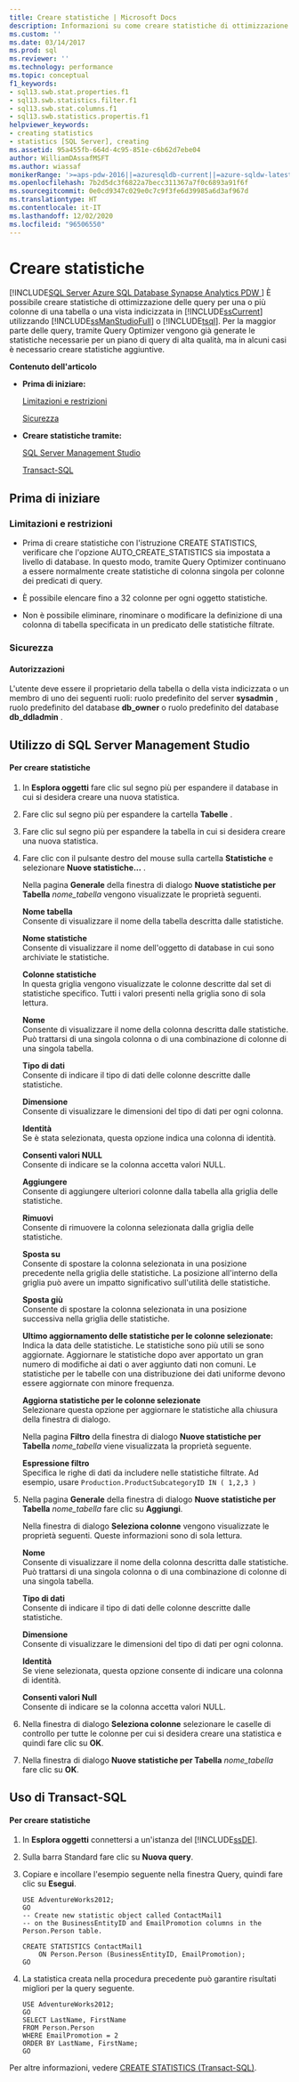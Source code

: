 ```yaml
---
title: Creare statistiche | Microsoft Docs
description: Informazioni su come creare statistiche di ottimizzazione query per le colonne di una tabella o di una vista indicizzata in SQL Server usando SQL Server Management Studio o Transact-SQL.
ms.custom: ''
ms.date: 03/14/2017
ms.prod: sql
ms.reviewer: ''
ms.technology: performance
ms.topic: conceptual
f1_keywords:
- sql13.swb.stat.properties.f1
- sql13.swb.statistics.filter.f1
- sql13.swb.stat.columns.f1
- sql13.swb.statistics.propertis.f1
helpviewer_keywords:
- creating statistics
- statistics [SQL Server], creating
ms.assetid: 95a455fb-664d-4c95-851e-c6b62d7ebe04
author: WilliamDAssafMSFT
ms.author: wiassaf
monikerRange: '>=aps-pdw-2016||=azuresqldb-current||=azure-sqldw-latest||>=sql-server-2016||=sqlallproducts-allversions||>=sql-server-linux-2017||=azuresqldb-mi-current'
ms.openlocfilehash: 7b2d5dc3f6822a7becc311367a7f0c6893a91f6f
ms.sourcegitcommit: 0e0cd9347c029e0c7c9f3fe6d39985a6d3af967d
ms.translationtype: HT
ms.contentlocale: it-IT
ms.lasthandoff: 12/02/2020
ms.locfileid: "96506550"
---
```

# <a name="create-statistics"></a>Creare statistiche
[!INCLUDE[SQL Server Azure SQL Database Synapse Analytics PDW ](../../includes/applies-to-version/sql-asdb-asdbmi-asa-pdw.md)]
  È possibile creare statistiche di ottimizzazione delle query per una o più colonne di una tabella o una vista indicizzata in [!INCLUDE[ssCurrent](../../includes/sscurrent-md.md)] utilizzando [!INCLUDE[ssManStudioFull](../../includes/ssmanstudiofull-md.md)] o [!INCLUDE[tsql](../../includes/tsql-md.md)]. Per la maggior parte delle query, tramite Query Optimizer vengono già generate le statistiche necessarie per un piano di query di alta qualità, ma in alcuni casi è necessario creare statistiche aggiuntive.  
  
 **Contenuto dell'articolo**  
  
-   **Prima di iniziare:**  
  
     [Limitazioni e restrizioni](#Restrictions)  
  
     [Sicurezza](#Security)  
  
-   **Creare statistiche tramite:**  
  
     [SQL Server Management Studio](#SSMSProcedure)  
  
     [Transact-SQL](#TsqlProcedure)  
  
##  <a name="before-you-begin"></a><a name="BeforeYouBegin"></a> Prima di iniziare  
  
###  <a name="limitations-and-restrictions"></a><a name="Restrictions"></a> Limitazioni e restrizioni  
  
-   Prima di creare statistiche con l'istruzione CREATE STATISTICS, verificare che l'opzione AUTO_CREATE_STATISTICS sia impostata a livello di database. In questo modo, tramite Query Optimizer continuano a essere normalmente create statistiche di colonna singola per colonne dei predicati di query.  
  
-   È possibile elencare fino a 32 colonne per ogni oggetto statistiche.  
  
-   Non è possibile eliminare, rinominare o modificare la definizione di una colonna di tabella specificata in un predicato delle statistiche filtrate.  
  
###  <a name="security"></a><a name="Security"></a> Sicurezza  
  
####  <a name="permissions"></a><a name="Permissions"></a> Autorizzazioni  
 L'utente deve essere il proprietario della tabella o della vista indicizzata o un membro di uno dei seguenti ruoli: ruolo predefinito del server **sysadmin** , ruolo predefinito del database **db_owner** o ruolo predefinito del database **db_ddladmin** .  
  
##  <a name="using-sql-server-management-studio"></a><a name="SSMSProcedure"></a> Utilizzo di SQL Server Management Studio  
  
#### <a name="to-create-statistics"></a>Per creare statistiche  
  
1.  In **Esplora oggetti** fare clic sul segno più per espandere il database in cui si desidera creare una nuova statistica.  
  
2.  Fare clic sul segno più per espandere la cartella **Tabelle** .  
  
3.  Fare clic sul segno più per espandere la tabella in cui si desidera creare una nuova statistica.  
  
4.  Fare clic con il pulsante destro del mouse sulla cartella **Statistiche** e selezionare **Nuove statistiche...** .  
  
     Nella pagina **Generale** della finestra di dialogo **Nuove statistiche per Tabella** _nome\_tabella_ vengono visualizzate le proprietà seguenti.  
  
     **Nome tabella**  
     Consente di visualizzare il nome della tabella descritta dalle statistiche.  
  
     **Nome statistiche**  
     Consente di visualizzare il nome dell'oggetto di database in cui sono archiviate le statistiche.  
  
     **Colonne statistiche**  
     In questa griglia vengono visualizzate le colonne descritte dal set di statistiche specifico. Tutti i valori presenti nella griglia sono di sola lettura.  
  
     **Nome**  
     Consente di visualizzare il nome della colonna descritta dalle statistiche. Può trattarsi di una singola colonna o di una combinazione di colonne di una singola tabella.  
  
     **Tipo di dati**  
     Consente di indicare il tipo di dati delle colonne descritte dalle statistiche.  
  
     **Dimensione**  
     Consente di visualizzare le dimensioni del tipo di dati per ogni colonna.  
  
     **Identità**  
     Se è stata selezionata, questa opzione indica una colonna di identità.  
  
     **Consenti valori NULL**  
     Consente di indicare se la colonna accetta valori NULL.  
  
     **Aggiungere**  
     Consente di aggiungere ulteriori colonne dalla tabella alla griglia delle statistiche.  
  
     **Rimuovi**  
     Consente di rimuovere la colonna selezionata dalla griglia delle statistiche.  
  
     **Sposta su**  
     Consente di spostare la colonna selezionata in una posizione precedente nella griglia delle statistiche. La posizione all'interno della griglia può avere un impatto significativo sull'utilità delle statistiche.  
  
     **Sposta giù**  
     Consente di spostare la colonna selezionata in una posizione successiva nella griglia delle statistiche.  
  
     **Ultimo aggiornamento delle statistiche per le colonne selezionate:**  
     Indica la data delle statistiche. Le statistiche sono più utili se sono aggiornate. Aggiornare le statistiche dopo aver apportato un gran numero di modifiche ai dati o aver aggiunto dati non comuni. Le statistiche per le tabelle con una distribuzione dei dati uniforme devono essere aggiornate con minore frequenza.  
  
     **Aggiorna statistiche per le colonne selezionate**  
     Selezionare questa opzione per aggiornare le statistiche alla chiusura della finestra di dialogo.  
  
     Nella pagina **Filtro** della finestra di dialogo **Nuove statistiche per Tabella** _nome\_tabella_ viene visualizzata la proprietà seguente.  
  
     **Espressione filtro**  
     Specifica le righe di dati da includere nelle statistiche filtrate. Ad esempio, usare `Production.ProductSubcategoryID IN ( 1,2,3 )`  
  
5.  Nella pagina **Generale** della finestra di dialogo **Nuove statistiche per Tabella** _nome\_tabella_ fare clic su **Aggiungi**.  
  
     Nella finestra di dialogo **Seleziona colonne** vengono visualizzate le proprietà seguenti. Queste informazioni sono di sola lettura.  
  
     **Nome**  
     Consente di visualizzare il nome della colonna descritta dalle statistiche. Può trattarsi di una singola colonna o di una combinazione di colonne di una singola tabella.  
  
     **Tipo di dati**  
     Consente di indicare il tipo di dati delle colonne descritte dalle statistiche.  
  
     **Dimensione**  
     Consente di visualizzare le dimensioni del tipo di dati per ogni colonna.  
  
     **Identità**  
     Se viene selezionata, questa opzione consente di indicare una colonna di identità.  
  
     **Consenti valori Null**  
     Consente di indicare se la colonna accetta valori NULL.  
  
6.  Nella finestra di dialogo **Seleziona colonne** selezionare le caselle di controllo per tutte le colonne per cui si desidera creare una statistica e quindi fare clic su **OK**.  
  
7.  Nella finestra di dialogo **Nuove statistiche per Tabella** _nome\_tabella_ fare clic su **OK**.  
  
##  <a name="using-transact-sql"></a><a name="TsqlProcedure"></a> Uso di Transact-SQL  
  
#### <a name="to-create-statistics"></a>Per creare statistiche  
  
1.  In **Esplora oggetti** connettersi a un'istanza del [!INCLUDE[ssDE](../../includes/ssde-md.md)].  
  
2.  Sulla barra Standard fare clic su **Nuova query**.  
  
3.  Copiare e incollare l'esempio seguente nella finestra Query, quindi fare clic su **Esegui**.  
  
    ```  
    USE AdventureWorks2012;   
    GO  
    -- Create new statistic object called ContactMail1  
    -- on the BusinessEntityID and EmailPromotion columns in the Person.Person table.   
  
    CREATE STATISTICS ContactMail1  
        ON Person.Person (BusinessEntityID, EmailPromotion);   
    GO  
    ```  
  
4.  La statistica creata nella procedura precedente può garantire risultati migliori per la query seguente.  
  
    ```  
    USE AdventureWorks2012;   
    GO  
    SELECT LastName, FirstName  
    FROM Person.Person  
    WHERE EmailPromotion = 2  
    ORDER BY LastName, FirstName;   
    GO  
    ```  
  
 Per altre informazioni, vedere [CREATE STATISTICS &#40;Transact-SQL&#41;](../../t-sql/statements/create-statistics-transact-sql.md).  
  
  
